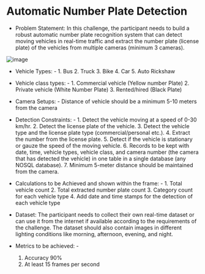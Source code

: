 # Automatic Number Plate Detection

* Problem Statement: In this challenge, the participant needs to build a robust automatic number plate recognition system that can detect moving vehicles in real-time traffic and extract the number plate (license plate) of the vehicles from multiple cameras (minimum 3 cameras).

![image](https://user-images.githubusercontent.com/95335025/180599651-ed9cae3b-8524-46b1-b7bd-178eadf48fe6.png)

* Vehicle Types: - 1. Bus 2. Truck 3. Bike 4. Car 5. Auto Rickshaw

* Vehicle class types: - 1. Commercial vehicle (Yellow number Plate)
                         2. Private vehicle (White Number Plate)
                         3. Rented/hired (Black Plate)

* Camera Setups: - Distance of vehicle should be a minimum 5-10 meters from the camera

* Detection Constraints: - 1.	Detect the vehicle moving at a speed of 0-30 km/hr.
                           2.	Detect the license plate of the vehicle.
                           3.	Detect the vehicle type and the license plate type (commercial/personal etc.).
                           4.	Extract the number from the license plate.
                           5.	Detect if the vehicle is stationary or gauze the speed of the moving vehicle.
                           6.	Records to be kept with date, time, vehicle types, vehicle class, and camera number (the camera that has detected the vehicle) in one                                   table in a single database (any NOSQL database).
                           7.	Minimum 5-meter distance should be maintained from the camera.


* Calculations to be Achieved and shown within the frame: - 1. Total vehicle count
                                                            2. Total extracted number plate count
                                                            3. Category count for each vehicle type
                                                            4. Add date and time stamps for the detection of each vehicle type

* Dataset:
The participant needs to collect their own real-time dataset or can use it from the internet if available according to the requirements of the challenge. 
The dataset should also contain images in different lighting conditions like morning, afternoon, evening, and night.

* Metrics to be achieved: -
     1.	Accuracy 90%
     2.	At least 15 frames per second


